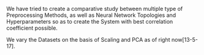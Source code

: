 We have tried to create a comparative study between multiple type of Preprocessing Methods, as well as Neural Network Topologies
and Hyperparameters so as to create the System with best correlation coefficient possible.

We vary the Datasets on the basis of Scaling and PCA as of right now[13-5-17].

